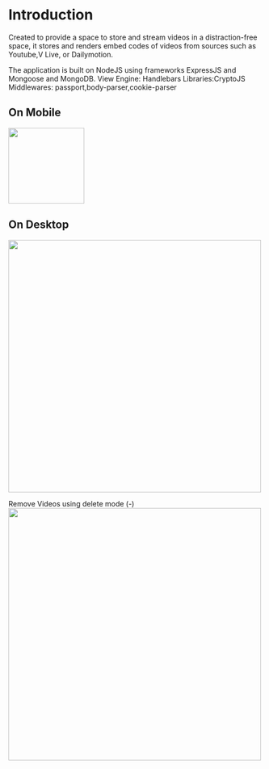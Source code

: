 # Introduction

Created to provide a space to store and stream videos in a distraction-free space, it stores and renders
embed codes of videos from sources such as Youtube,V Live, or Dailymotion. 

The application is built on NodeJS using frameworks ExpressJS and Mongoose and MongoDB.
View Engine: Handlebars
Libraries:CryptoJS
Middlewares: passport,body-parser,cookie-parser

## On Mobile

<img src="https://user-images.githubusercontent.com/49047379/111533901-b6873080-873d-11eb-9ea3-206a68c4d2c2.gif" width="150" height="auto">

## On Desktop

<img src="https://user-images.githubusercontent.com/49047379/111533760-88a1ec00-873d-11eb-9250-e4c86f5838e3.gif" width="500" height="auto" href="https://youtu.be/Mgkkw2D4nRI">

Remove Videos using delete mode (-) 
<a href="https://youtu.be/Mgkkw2D4nRI"><img src="https://img.youtube.com/vi/Mgkkw2D4nRI/maxresdefault.jpg" width="500" height="auto"></a>
